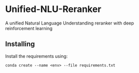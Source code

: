 # Unified-NLU-Reranker
 A unified Natural Language Understanding reranker with deep reinforcement learning

## Installing
Install the requirements using:

``
conda create --name <env> --file requirements.txt
``